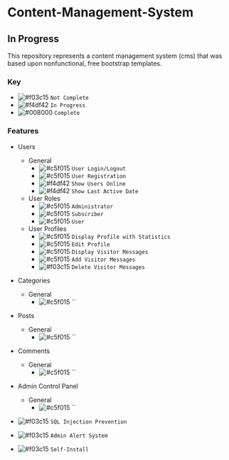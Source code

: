 # Content-Management-System
## In Progress

This repository represents a content management system (cms) that was based upon nonfunctional, free bootstrap templates.

### Key

- ![#f03c15](https://placehold.it/15/f03c15/000000?text=+) `Not Complete`
- ![#f4df42](https://placehold.it/15/f4df42/000000?text=+) `In Progress`
- ![#008000](https://placehold.it/15/008000/000000?text=+) `Complete`

### Features

- Users
	- General
		- ![#c5f015](https://placehold.it/15/008000/000000?text=+) `User Login/Logout`
		- ![#c5f015](https://placehold.it/15/008000/000000?text=+) `User Registration`
		- ![#f4df42](https://placehold.it/15/f4df42/000000?text=+) `Show Users Online`
		- ![#f4df42](https://placehold.it/15/f4df42/000000?text=+) `Show Last Active Date`
	- User Roles
		- ![#c5f015](https://placehold.it/15/008000/000000?text=+) `Administrator`
		- ![#c5f015](https://placehold.it/15/008000/000000?text=+) `Subscriber`
		- ![#c5f015](https://placehold.it/15/008000/000000?text=+) `User`
	- User Profiles
		- ![#c5f015](https://placehold.it/15/008000/000000?text=+) `Display Profile with Statistics`
		- ![#c5f015](https://placehold.it/15/008000/000000?text=+) `Edit Profile`
		- ![#c5f015](https://placehold.it/15/008000/000000?text=+) `Display Visitor Messages`
		- ![#c5f015](https://placehold.it/15/008000/000000?text=+) `Add Visitor Messages`
		- ![#f03c15](https://placehold.it/15/f03c15/000000?text=+) `Delete Visitor Messages`

- Categories
	- General	
		- ![#c5f015](https://placehold.it/15/008000/000000?text=+) ``

- Posts
	- General	
		- ![#c5f015](https://placehold.it/15/008000/000000?text=+) ``

- Comments
	- General	
		- ![#c5f015](https://placehold.it/15/008000/000000?text=+) ``

- Admin Control Panel
	- General	
		- ![#c5f015](https://placehold.it/15/008000/000000?text=+) ``

- ![#f03c15](https://placehold.it/15/f03c15/000000?text=+) `SQL Injection Prevention`
- ![#f03c15](https://placehold.it/15/f03c15/000000?text=+) `Admin Alert System`
- ![#f03c15](https://placehold.it/15/f03c15/000000?text=+) `Self-Install`
